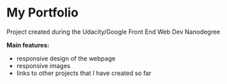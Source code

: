# My Portfolio

Project created during the Udacity/Google Front End Web Dev Nanodegree

**Main features:**
- responsive design of the webpage
- responsive images
- links to other projects that I have created so far
